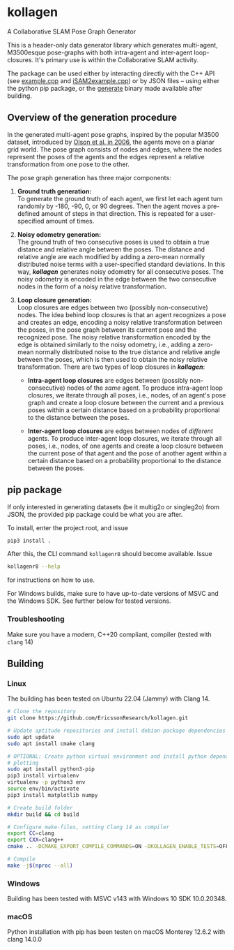 # kollagen

A Collaborative SLAM Pose Graph Generator

This is a header-only data generator library which generates multi-agent,
M3500esque pose-graphs with both intra-agent and inter-agent loop-closures.
It's primary use is within the Collaborative SLAM activity.

The package can be used either by interacting directly with the C++ API (see
[example.cpp](src/example.cpp) and [iSAM2example.cpp](src/iSAM2example.cpp)) or
by JSON files &ndash; using either the python pip package, or the
[generate](src/generate.cpp) binary made available after building.

## Overview of the generation procedure

In the generated multi-agent pose graphs, inspired by the popular M3500
dataset, introduced by [Olson et al. in 2006](http://rvsn.csail.mit.edu/content/eolson/graphoptim/eolson-graphoptim2006.pdf),
the agents move on a planar grid world.  The pose graph consists of nodes
and edges, where the nodes represent the poses of the agents and the edges
represent a relative transformation from one pose to the other.

The pose graph generation has three major components:
1. **Ground truth generation:**  
To generate the ground truth of each agent, we first let each agent turn
randomly by -180, -90, 0, or 90 degrees.  Then the agent moves a
pre-defined amount of steps in that direction.  This is repeated for a
user-specified amount of times.

2. **Noisy odometry generation:**  
The ground truth of two consecutive poses is used to obtain a true distance
and relative angle between the poses.  The distance and relative angle are
each modified by adding a zero-mean normally distributed noise terms with a
user-specified standard deviations.  In this way, ***kollagen*** generates
noisy odometry for all consecutive poses. The noisy odometry is encoded in
the edge between the two consecutive nodes in the form of a noisy relative
transformation.

3. **Loop closure generation:**  
Loop closures are edges between two (possibly non-consecutive) nodes. The
idea behind loop closures is that an agent recognizes a pose and creates an
edge, encoding a noisy relative transformation between the poses, in the
pose graph between its current pose and the recognized pose.  The noisy
relative transformation encoded by the edge is obtained similarly to the
noisy odometry, i.e., adding a zero-mean normally distributed noise to the
true distance and relative angle between the poses, which is then used to
obtain the noisy relative transformation.
There are two types of loop closures in ***kollagen***:
   - **Intra-agent loop closures** are edges between (possibly
     non-consecutive) nodes of the *same* agent. To produce intra-agent
     loop closures, we iterate through all poses, i.e., nodes, of an
     agent's pose graph and create a loop closure between the current and a
     previous poses within a certain distance based on a probability
     proportional to the distance between the poses.
   
   - **Inter-agent loop closures** are edges between nodes of *different*
     agents. To produce inter-agent loop closures, we iterate through all
     poses, i.e., nodes, of one agents and create a loop closure between
     the current pose of that agent and the pose of another agent within a
     certain distance based on a probability proportional to the distance
     between the poses.

## pip package

If only interested in generating datasets (be it multig2o or singleg2o) from
JSON, the provided pip package could be what you are after.

To install, enter the project root, and issue

```bash
pip3 install .
```

After this, the CLI command `kollagenr8` should become available. Issue 

```bash
kollagenr8 --help
```

for instructions on how to use.

For Windows builds, make sure to have up-to-date versions of MSVC and the
Windows SDK. See further below for tested versions.

### Troubleshooting

Make sure you have a modern, C++20 compliant, compiler (tested with `clang` 14)

## Building

### Linux

The building has been tested on Ubuntu 22.04 (Jammy) with Clang 14.

```bash
# Clone the repository
git clone https://github.com/EricssonResearch/kollagen.git

# Update aptitude repositories and install debian-package dependencies
sudo apt update
sudo apt install cmake clang

# OPTIONAL: Create python virtual environment and install python dependencies for
# plotting
sudo apt install python3-pip
pip3 install virtualenv
virtualenv -p python3 env
source env/bin/activate
pip3 install matplotlib numpy

# Create build folder
mkdir build && cd build

# Configure make-files, setting Clang 14 as compiler
export CC=clang
export CXX=clang++
cmake .. -DCMAKE_EXPORT_COMPILE_COMMANDS=ON -DKOLLAGEN_ENABLE_TESTS=OFF -DKOLLAGEN_ENABLE_GTSAM=OFF -DKOLLAGEN_BUILD_EXAMPLES=ON

# Compile
make -j$(nproc --all)
```

### Windows

Building has been tested with MSVC v143 with Windows 10 SDK 10.0.20348.

### macOS

Python installation with pip has been testen on macOS Monterey 12.6.2 with clang 14.0.0

